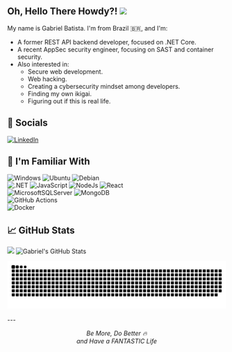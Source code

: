 <!-- 

Thx so much Martin Heinz for this awesome article https://towardsdatascience.com/build-a-stunning-readme-for-your-github-profile-9b80434fe5d7 
and also for inspire me with your personal README https://github.com/MartinHeinz/MartinHeinz/blob/master/README.md

And also Rafaella Ballerini for the amazing idea on your instagram acc (which makes me give the custom README file a shot https://www.instagram.com/p/CPjUBhXDNEE/?utm_medium=copy_link). And of course, for such a cool/inspirational personal README file too https://github.com/rafaballerini/rafaballerini/blob/main/README.md 

-->
## Oh, Hello There Howdy?! <img src="https://media.tenor.com/images/8c8a55b37f02da1734085e6c8b6c1bdd/tenor.gif" width="20px">  

My name is Gabriel Batista. I'm from Brazil 🇧🇷, and I'm:  

- A former REST API backend developer, focused on .NET Core.  
- A recent AppSec security engineer, focusing on SAST and container security.  
- Also interested in:  
  - Secure web development.  
  - Web hacking.  
  - Creating a cybersecurity mindset among developers.  
  - Finding my own ikigai.  
  - Figuring out if this is real life.  

## 📌 Socials  

[![LinkedIn](https://img.shields.io/badge/LinkedIn-%230077B5.svg?logo=linkedin&logoColor=white)](https://www.linkedin.com/in/batistalvesgabriel/)  

## 🔧 I'm Familiar With  

![Windows](https://img.shields.io/badge/Windows-0078D6?style=for-the-badge&logo=windows&logoColor=white) ![Ubuntu](https://img.shields.io/badge/Ubuntu-E95420?style=for-the-badge&logo=ubuntu&logoColor=white) ![Debian](https://img.shields.io/badge/Debian-D70A53?style=for-the-badge&logo=debian&logoColor=white)<br /> 
![.NET](https://img.shields.io/badge/.NET-5C2D91?style=for-the-badge&logo=.net&logoColor=white) ![JavaScript](https://img.shields.io/badge/JavaScript-323330?style=for-the-badge&logo=javascript&logoColor=F7DF1E) ![NodeJs](https://img.shields.io/badge/node.js-339933?style=for-the-badge&logo=Node.js&logoColor=white) ![React](https://img.shields.io/badge/React-323330?style=for-the-badge&logo=react)<br /> 
![MicrosoftSQLServer](https://img.shields.io/badge/Microsoft%20SQL%20Server-CC2927?style=for-the-badge&logo=microsoft%20sql%20server&logoColor=white) ![MongoDB](https://img.shields.io/badge/MongoDB-%234ea94b.svg?style=for-the-badge&logo=mongodb&logoColor=white)<br />
![GitHub Actions](https://img.shields.io/badge/github%20actions-%232671E5.svg?style=for-the-badge&logo=githubactions&logoColor=white)  
![Docker](https://img.shields.io/badge/docker-%230db7ed.svg?style=for-the-badge&logo=docker&logoColor=white)<br />

## 📈 GitHub Stats  

<p>
  <img align="left" src="https://github-readme-stats.vercel.app/api/top-langs/?username=BatistaGabriel&locale=en&title_color=ffffff&text_color=c9cacc&icon_color=2bbc8a&bg_color=1d1f21" />
</p>
<p>
  &nbsp;<img align="center" src="https://github-readme-stats.vercel.app/api?username=BatistaGabriel&show_icons=true&locale=en&layout=compact&line_height=27&count_private=true&title_color=ffffff&text_color=c9cacc&icon_color=2bbc8a&bg_color=1d1f21" alt="Gabriel's GitHub Stats" />
</p>

<p align="center">
  <picture>
    <source media="(prefers-color-scheme: dark)" srcset="./assets/github-snake-dark.svg" />
    <source media="(prefers-color-scheme: light)" srcset="./assets/github-snake.svg" />
    <img src="./assets/github-snake.svg" alt="Snake animation" />
  </picture>
</p>
---  

<p align='center'><i>Be More, Do Better 🔥 <br />and Have a FANTASTIC Life</i></p>
